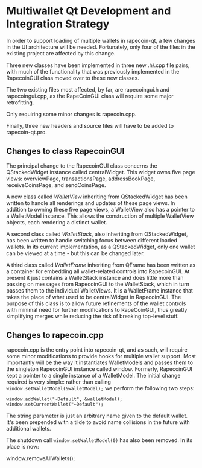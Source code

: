 Multiwallet Qt Development and Integration Strategy
===================================================

In order to support loading of multiple wallets in rapecoin-qt, a few changes in the UI architecture will be needed.
Fortunately, only four of the files in the existing project are affected by this change.

Three new classes have been implemented in three new .h/.cpp file pairs, with much of the functionality that was previously
implemented in the RapecoinGUI class moved over to these new classes.

The two existing files most affected, by far, are rapecoingui.h and rapecoingui.cpp, as the RapeCoinGUI class will require
some major retrofitting.

Only requiring some minor changes is rapecoin.cpp.

Finally, three new headers and source files will have to be added to rapecoin-qt.pro.

Changes to class RapecoinGUI
---------------------------
The principal change to the RapecoinGUI class concerns the QStackedWidget instance called centralWidget.
This widget owns five page views: overviewPage, transactionsPage, addressBookPage, receiveCoinsPage, and sendCoinsPage.

A new class called *WalletView* inheriting from QStackedWidget has been written to handle all renderings and updates of
these page views. In addition to owning these five page views, a WalletView also has a pointer to a WalletModel instance.
This allows the construction of multiple WalletView objects, each rendering a distinct wallet.

A second class called *WalletStack*, also inheriting from QStackedWidget, has been written to handle switching focus between
different loaded wallets. In its current implementation, as a QStackedWidget, only one wallet can be viewed at a time -
but this can be changed later.

A third class called *WalletFrame* inheriting from QFrame has been written as a container for embedding all wallet-related
controls into RapecoinGUI. At present it just contains a WalletStack instance and does little more than passing on messages
from RapecoinGUI to the WalletStack, which in turn passes them to the individual WalletViews. It is a WalletFrame instance
that takes the place of what used to be centralWidget in RapecoinGUI. The purpose of this class is to allow future
refinements of the wallet controls with minimal need for further modifications to RapeCoinGUI, thus greatly simplifying
merges while reducing the risk of breaking top-level stuff.

Changes to rapecoin.cpp
----------------------
rapecoin.cpp is the entry point into rapecoin-qt, and as such, will require some minor modifications to provide hooks for
multiple wallet support. Most importantly will be the way it instantiates WalletModels and passes them to the
singleton RapecoinGUI instance called window. Formerly, RapecoinGUI kept a pointer to a single instance of a WalletModel.
The initial change required is very simple: rather than calling `window.setWalletModel(&walletModel);` we perform the
following two steps:

	window.addWallet("~Default", &walletModel);
	window.setCurrentWallet("~Default");

The string parameter is just an arbitrary name given to the default wallet. It's been prepended with a tilde to avoid name collisions in the future with additional wallets.

The shutdown call `window.setWalletModel(0)` has also been removed. In its place is now:

window.removeAllWallets();

